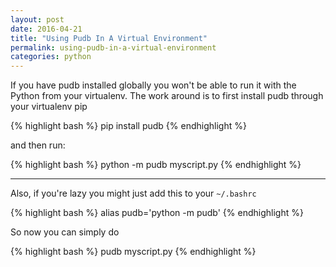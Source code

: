 ```yaml
---
layout: post
date: 2016-04-21
title: "Using Pudb In A Virtual Environment"
permalink: using-pudb-in-a-virtual-environment
categories: python
---
```


If you have pudb installed globally you won't be able to run it with the Python from your virtualenv. The work around is to first install pudb through your virtualenv pip

{% highlight bash %}
pip install pudb
{% endhighlight %}

and then run:

{% highlight bash %}
python -m pudb myscript.py
{% endhighlight %}

---
Also, if you're lazy you might just add this to your `~/.bashrc`

{% highlight bash %}
alias pudb='python -m pudb'
{% endhighlight %}

So now you can simply do

{% highlight bash %}
pudb myscript.py
{% endhighlight %}
